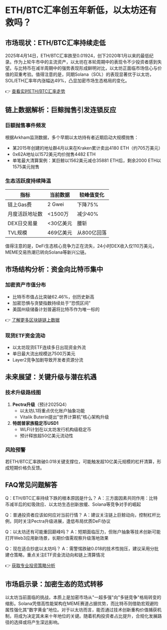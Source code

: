 # ETH/BTC汇率创五年新低，以太坊还有救吗？

## 市场现状：ETH/BTC汇率持续走低
2025年4月14日，ETH/BTC汇率跌至0.01924，创下2020年1月以来的最低纪录。作为上轮牛市中的主流资产，以太坊在本轮周期中的表现令不少投资者感到失望。与比特币在减半周期中的强势表现形成鲜明对比，以太坊正面临市场信心与价值的双重考验。值得注意的是，同期Solana（SOL）的表现显著优于以太坊，SOL/ETH汇率年内涨幅达49%，凸显加密市场生态格局的变化。

👉 [查看实时ETH/BTC汇率走势](https://bit.ly/okx_welcome)

## 链上数据解析：巨鲸抛售引发连锁反应
### 巨额抛售事件频发
根据Arkham监测数据，多个早期以太坊持有者近期启动大规模抛售：
- 某2015年创建的地址群4月以来在Kraken累计卖出4180 ETH（约705万美元）
- 0x62A地址以1572美元均价抛售4482 ETH
- 单笔最大清算案例：某巨鲸以1562美元减仓35881 ETH后，剩余2000 ETH以1575美元抛售

### 生态活跃度持续降温
| 指标                | 当前数据       | 较峰值变化     |
|---------------------|---------------|---------------|
| 链上Gas费           | 2 Gwei        | 下降75%       |
| 月度活跃地址数      | <1500万       | 减少40%       |
| DEX日交易量         | <30亿美元     | 腰斩          |
| TVL规模             | 469亿美元     | 从800亿回落   |

值得注意的是，DeFi生态核心竞争力正在流失，24小时DEX收入仅110万美元，MEME交易热潮已转向Solana等新兴公链。

## 市场结构分析：资金向比特币集中
### 加密资产市值分布
- 比特币市值占比突破62.46%，创历史新高
- 加密恐惧与贪婪指数持续处于"恐慌区间"
- 美国州级储备计划普遍将比特币作为唯一标的

👉 [了解更多区块链链上数据](https://bit.ly/okx_welcome)

### 现货ETF资金流动
- 以太坊现货ETF连续多日出现资金外流
- 单日最大流出规模达7500万美元
- Layer2竞争加剧导致开发者资源分流

## 未来展望：关键升级与潜在机遇
### 技术升级路线图
1. **Pectra升级**（预计2025Q4）
   - 以太坊L1将重点优化账户抽象功能
   - Vitalik Buterin提出"世界计算机"核心架构升级
2. **特朗普家族稳定币USD1** 
   - WLFI计划在以太坊发行机构级稳定币
   - 预计释放超50亿美元流动性

### 风险预警
若ETH/BTC汇率跌破0.018关键支撑位，可能触发超10亿美元规模的杠杆清算，形成短期价格负反馈。

## FAQ常见问题解答

Q：ETH/BTC汇率持续下跌的根本原因是什么？
A：三方面因素共同作用：比特币减半后的虹吸效应、以太坊生态创新放缓、Solana等竞争对手的崛起

Q：普通投资者应该如何应对当前行情？
A：建议关注链上巨鲸动向，控制杠杆比例，同时关注Pectra升级进展，逢低布局优质DeFi协议

Q：以太坊还有可能重回巅峰吗？
A：短期面临压力，但账户抽象等技术创新可能打开Web3应用新场景，长期价值需观察升级落地效果

Q：现在适合抄底以太坊吗？
A：需警惕跌破0.018的技术性抛压，建议采用分批建仓策略，重点关注ETF资金流动向和链上清算情况

👉 [获取专业投资策略分析](https://bit.ly/okx_welcome)

## 市场启示录：加密生态的范式转移
以太坊当前面临的挑战，本质上是加密市场从"一超多强"向"多链竞争"格局转变的缩影。Solana凭借高性能架构在MEME赛道占据优势，而比特币则借助宏观避险属性强化其"数字黄金"地位。对于以太坊而言，能否通过技术创新重构价值捕获机制，将成为决定其未来十年地位的关键。随着机构投资者占比提升，合规化发展路径的选择或将产生深远影响。